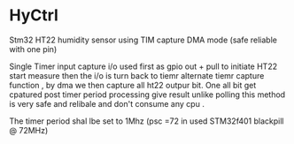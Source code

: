 # HyCtrl
Stm32 HT22 humidity sensor using TIM capture DMA mode (safe reliable with one pin)

Single Timer input capture i/o used first  as gpio out + pull to initiate HT22 start measure 
then the i/o is turn back to tiemr alternate  tiemr capture function , by dma we then capture 
all ht22 outpur bit.
One all bit get cpatured post timer period processing give result 
unlike polling this method is very safe and relibale and don't consume any cpu .

The timer period shal lbe set to 1Mhz (psc =72 in used STM32f401 blackpill @ 72MHz)
